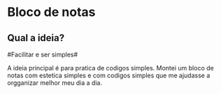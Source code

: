 <h1> Bloco de notas </h1>

<h2> Qual a ideia? </h2>

#Facilitar e ser simples#

A ideia principal é para pratica de codigos simples. Montei um bloco de notas com estetica simples e com codigos simples que me ajudasse a orgganizar melhor meu dia a dia.
